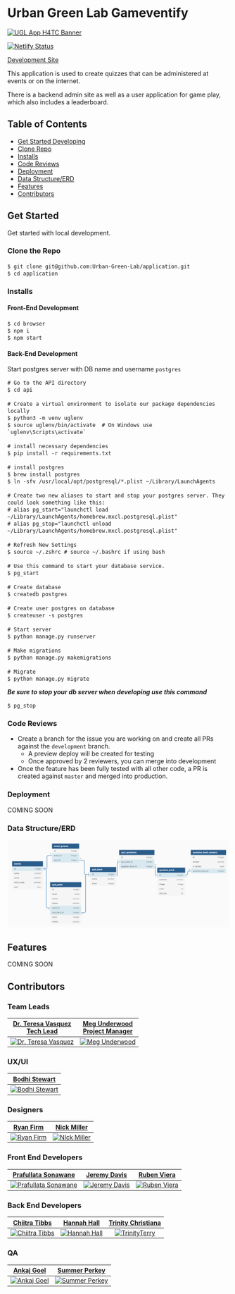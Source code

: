 # Urban Green Lab Gameventify
<a href="https://urban-green-lab-app.netlify.app/"><img src="https://raw.githubusercontent.com/Urban-Green-Lab/h4tc-ugl-app-fe/master/documentation/images/placeholder-banner.png" title="UGL App H4TC" alt="UGL App H4TC Banner"></a>

[![Netlify Status](https://api.netlify.com/api/v1/badges/d7812091-21b8-4a63-8044-a72b7a933934/deploy-status)](https://app.netlify.com/sites/uglapp/deploys)

[Development Site](https://uglapp.netlify.app)

This application is used to create quizzes that can be administered at events or on the internet.

There is a backend admin site as well as a user application for game play, which also includes a leaderboard.

## Table of Contents

- [Get Started Developing](#get-started)
- [Clone Repo](#clone-the-repo)
- [Installs](#installs)
- [Code Reviews](#code-reviews)
- [Deployment](#deployment)
- [Data Structure/ERD](#data-structureerd)
- [Features](#features)
- [Contributors](#contributors)

## Get Started
Get started with local development. 

### Clone the Repo
```
$ git clone git@github.com:Urban-Green-Lab/application.git
$ cd application
```

### Installs
#### Front-End Development
```shell
$ cd browser
$ npm i
$ npm start
```

#### Back-End Development
Start postgres server with DB name and username `postgres`

```shell
# Go to the API directory
$ cd api

# Create a virtual environment to isolate our package dependencies locally
$ python3 -m venv uglenv
$ source uglenv/bin/activate  # On Windows use `uglenv\Scripts\activate`

# install necessary dependencies
$ pip install -r requirements.txt

# install postgres
$ brew install postgres
$ ln -sfv /usr/local/opt/postgresql/*.plist ~/Library/LaunchAgents

# Create two new aliases to start and stop your postgres server. They could look something like this:
# alias pg_start="launchctl load ~/Library/LaunchAgents/homebrew.mxcl.postgresql.plist"
# alias pg_stop="launchctl unload ~/Library/LaunchAgents/homebrew.mxcl.postgresql.plist"

# Refresh New Settings
$ source ~/.zshrc # source ~/.bashrc if using bash

# Use this command to start your database service.
$ pg_start 

# Create database
$ createdb postgres

# Create user postgres on database
$ createuser -s postgres

# Start server
$ python manage.py runserver

# Make migrations
$ python manage.py makemigrations

# Migrate
$ python manage.py migrate
```
***Be sure to stop your db server when developing use this command***
```shell
$ pg_stop
```

### Code Reviews
- Create a branch for the issue you are working on and create all PRs against the `development` branch.
  - A preview deploy will be created for testing
  - Once approved by 2 reviewers, you can merge into development
- Once the feature has been fully tested with all other code, a PR is created against `master` and merged into production.

### Deployment
<!-- TODO: Netlify  -->
COMING SOON

### Data Structure/ERD
[![ERD](./ugl_erd.png)](https://dbdiagram.io/d/5f95f1fa3a78976d7b79179a)

## Features

COMING SOON

## Contributors
### Team Leads
| <a href="https://github.com/drteresavasquez" target="_blank">**Dr. Teresa Vasquez <br />Tech Lead**</a> | <a href="#" target="_blank">**Meg Underwood <br />Project Manager**</a> |
| :---: |:---:|
| [![Dr. Teresa Vasquez](https://avatars1.githubusercontent.com/u/29741570?v=3&s=200)](https://github.com/drteresavasquez) | [![Meg Underwood](https://raw.githubusercontent.com/Urban-Green-Lab/h4tc-ugl-app-fe/master/documentation/images/avatar.png)](#) 

### UX/UI
| <a href="https://github.com/bdoves" target="_blank">**Bodhi Stewart**</a> |
| :---: |
| [![Bodhi Stewart](https://avatars1.githubusercontent.com/u/60450642?v=3&s=200)](#) |

### Designers
| <a href="#" target="_blank">**Ryan Firm**</a> | <a href="#" target="_blank">**Nick	Miller**</a> |
| :---: |:---:|
| [![Ryan Firm](https://raw.githubusercontent.com/Urban-Green-Lab/h4tc-ugl-app-fe/master/documentation/images/avatar.png?v=3&s=200)](#) | [![NIck	Miller](https://raw.githubusercontent.com/Urban-Green-Lab/h4tc-ugl-app-fe/master/documentation/images/avatar.png?v=3&s=200)](#) 

### Front End Developers
| <a href="https://github.com/prafullatass" target="_blank">**Prafullata	Sonawane**</a> | <a href="https://github.com/jeremybdavis" target="_blank">**Jeremy	Davis**</a> | <a href="https://github.com/vieraruben" target="_blank">**Ruben Viera**</a> |
| :---: |:---:| :---:|
| [![Prafullata	Sonawane](https://avatars1.githubusercontent.com/u/43792249?v=3&s=200)](https://github.com/prafullatass)    | [![Jeremy	Davis](https://avatars1.githubusercontent.com/u/13025274?v=3&s=200)](https://github.com/jeremybdavis) | [![Ruben Viera](https://avatars1.githubusercontent.com/u/25134906?v=3&s=200)](https://github.com/vieraruben)  |

### Back End Developers
| <a href="https://github.com/RefreshingChi" target="_blank">**Chiitra Tibbs**</a> | <a href="https://github.com/hannahhall" target="_blank">**Hannah Hall**</a> | <a href="https://github.com/TrinityTerry" target="_blank">**Trinity Christiana**</a> |
| :---: |:---:| :---:|
| [![Chiitra Tibbs](https://avatars1.githubusercontent.com/u/5008978?v=3&s=200)](https://github.com/RefreshingChi)    | [![Hannah Hall](https://avatars1.githubusercontent.com/u/18269696?v=3&s=200)](https://github.com/hannahhall) | [![TrinityTerry](https://avatars1.githubusercontent.com/u/31781724?v=3&s=200)](https://github.com/TrinityTerry)  |

### QA
| <a href="#" target="_blank">**Ankaj	Goel**</a> | <a href="#" target="_blank">**Summer	Perkey**</a> |
| :---: |:---:|
| [![Ankaj Goel](https://raw.githubusercontent.com/Urban-Green-Lab/h4tc-ugl-app-fe/master/documentation/images/avatar.png?v=3&s=200)](#)    | [![Summer	Perkey](https://raw.githubusercontent.com/Urban-Green-Lab/h4tc-ugl-app-fe/master/documentation/images/avatar.png?v=3&s=200)](#)